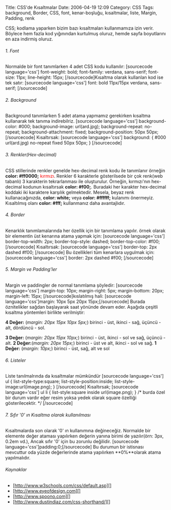 Title: CSS&#039;de Kısaltmalar
Date: 2006-04-19 12:09
Category: CSS
Tags: background, Border, CSS, font, kenar-boşluğu, kısaltmalar, liste, Margin, Padding, renk

CSS; kodlama yaparken bizim bazı kısaltmaları kullanmamıza izin verir.
Böylece hem fazla kod yığınından kurtulmuş oluruz, hemde sayfa
boyutlarını en aza indirmiş oluruz.<!--more-->

###### 1. Font

Normalde bir font tanımlarken 4 adet CSS kodu kullanılır: [sourcecode
language='css'] font-weight: bold; font-family: verdana, sans-serif;
font-size: 11px; line-height: 15px; [/sourcecode]Kısaltma olarak
kullanlan kod ise tek satır: [sourcecode language='css'] font: bold
11px/15px verdana, sans-serif; [/sourcecode]

###### 2. Background

Background tanımlarken 5 adet atama yapmamız gerekirken kısaltma
kullanarak tek tanıma indirebilriz. [sourcecode language='css']
background-color: #000; background-image: url(ard.jpg);
background-repeat: no-repeat; background-attachment: fixed;
background-position: 50px 50px; [/sourcecode] Kısaltırsak: [sourcecode
language='css'] background: { #000 url(ard.jpg) no-repeat fixed 50px
50px; } [/sourcecode]

###### 3. Renkler(Hex-decimal)

CSS stillerinde renkler genelde hex-decimal renk kodu ile tanımlanır
örneğin **color: #ff0000;**
<span style="color: #ff0000">kırmızı</span>. Renkler 6 karakterle
gösterilsede bir çok renk(web tabanlı) 3 karakterin tekrarlanması ile
oluşturulur. Örneğin, kırmızı'nın hex-decimal kodunun kısaltırsak
**color: #f00;**. Buradaki her karakter hex-decimal koddaki iki
karaktere karşılık gelmektedir. Mesela, beyaz renk kullanacağınızda,
**color: white;** veya **color: #ffffff;** kulanımı önermeyiz.
Kısaltılmış olanı **color: #fff;** kullanmanız daha avantajlıdır.

###### 4. Border

Kenarklık tanımlamalarında her özellik için bir tanımlama yapılır. örnek
olarak bir elementin üst kenarına atama yapmak için: [sourcecode
language='css'] border-top-width: 2px; border-top-style: dashed;
border-top-color: #f00; [/sourcecode] Kısaltırsak: [sourcecode
language='css'] border-top: 2px dashed #f00; [/sourcecode] Bu
özellikleri tüm kenarlara uygulmak için: [sourcecode language='css']
border: 2px dashed #f00; [/sourcecode]

###### 5. Margin ve Padding'ler

Margin ve paddingler de normal tanımlama şöyledir: [sourcecode
language='css'] margin-top: 10px; margin-right: 5px; margin-bottom:
20px; margin-left: 15px; [/sourcecode]kıslatılmış hali: [sourcecode
language='css']margin: 10px 5px 20px 15px;[/sourcecode] Burada
öznitelikler sağdan başlayarak saat yönünde devam eder. Aşağıda çeşitli
kısaltma yöntemleri birlikte verilmiştir:

**4 Değer:** (*margin: 20px 15px 10px 5px;*) birinci - üst, ikinci -
sağ, üçüncü - alt, dördüncü - sol.

**3 Değer:** (*margin: 20px 15px 10px;*) birinci - üst, ikinci - sol ve
sağ, üçüncü - alt. **2 Değer:**(*margin: 20px 15px;*) birinci - üst ve
alt, ikinci - sol ve sağ. **1 Değer:** (*margin: 10px;*) birinci - üst,
sağ, alt ve sol

###### 6. Listeler

Liste tanılmalrında da kısaltmalar mümkündür [sourcecode language='css']
ul { list-style-type:square; list-style-position:inside;
list-style-image:url(image.png); } [/sourcecode] Kısaltırsak;
[sourcecode language='css'] ul li { list-style:square inside
url(image.png); } /* burda özel bir durum vardır eğer resim yoksa yedek
olarak square özelliği gösterilecektir. */ [/sourcecode]

###### 7. Sıfır '0' ın Kısaltma olarak kullanılması

Kısaltmalarda son olarak '0' ın kullanımına değineceğiz. Normalde bir
elemente değer ataması yapılırken değerin yanına birimi de yazılır(örn:
3px, 0.2em vd.), Ancak sıfır '0' için bu zorunlu değilidir. [sourcecode
language='css']padding:0;[/sourcecode] Bu durumun bir istisnası
mevcuttur oda yüzde değerlerinde atama yapılırken **0%**olarak atama
yapılmalıdır.

###### Kaynaklar

-   [http://www.w3schools.com/css/default.asp][]
-   [http://www.eyeofdesign.com][]
-   [http://www.spoono.com][]
-   [http://www.dustindiaz.com/css-shorthand/][]

</p>

  [http://www.w3schools.com/css/default.asp]: http://www.w3schools.com/css/default.asp
  [http://www.eyeofdesign.com]: http://www.eyeofdesign.com/css/background.php
  [http://www.spoono.com]: http://www.spoono.com/csst/tutorials/tutorial.php?id=5
  [http://www.dustindiaz.com/css-shorthand/]: http://www.dustindiaz.com/css-shorthand/
